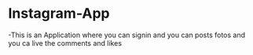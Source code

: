 # Instagram-App

-This is an Application where you can signin and you can posts fotos and you ca live the comments and likes
